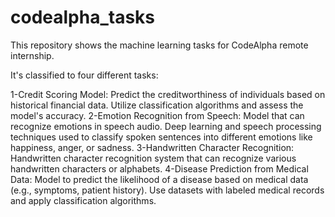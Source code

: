 # codealpha_tasks
This repository shows the machine learning tasks for CodeAlpha remote internship.

It's classified to four different tasks:

1-Credit Scoring Model:
  Predict the creditworthiness of individuals based on historical
  financial data. Utilize classification algorithms and assess the
  model's accuracy.
2-Emotion Recognition from Speech:
  Model that can recognize emotions in speech
  audio. Deep learning and speech processing
  techniques used to classify spoken sentences into different
  emotions like happiness, anger, or sadness. 
3-Handwritten Character Recognition:
  Handwritten character recognition system that
  can recognize various handwritten characters or
  alphabets. 
4-Disease Prediction from Medical Data:
  Model to predict the likelihood of a disease
  based on medical data (e.g., symptoms, patient
  history). Use datasets with labeled medical records and
  apply classification algorithms.     